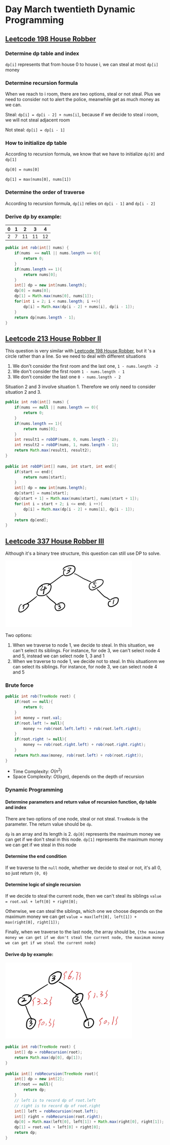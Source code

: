 # Day March twentieth Dynamic Programming

## [Leetcode 198 House Robber](https://leetcode.com/problems/house-robber/description/)

### Determine dp table and index

`dp[i]` represents that from house 0 to house i, we can steal at most `dp[i]` money

### Determine recursion formula

When we reach to i room, there are two options, steal or not steal. Plus we need to consider not to alert the police, meanwhile get as much money as we can.

Steal: `dp[i] = dp[i - 2] + nums[i]`, because if we decide to steal i room, we will not steal adjacent room

Not steal: `dp[i] = dp[i - 1]`

### How to initialize dp table

According to recursion formula, we know that we have to initialize `dp[0]` and `dp[1]`

`dp[0] = nums[0]`

`dp[1] = max(nums[0], nums[1])`

### Determine the order of traverse

According to recursion formula, `dp[i]` relies on `dp[i - 1]` and `dp[i - 2]`

### Derive dp by example:


| 0 | 1 | 2  | 3  | 4  |
| --- | --- | ---- | ---- | ---- |
| 2 | 7 | 11 | 11 | 12 |

```java
public int rob(int[] nums) {
    if(nums  == null || nums.length == 0){
        return 0;
    }
    if(nums.length == 1){
        return nums[0];
    }
    int[] dp = new int[nums.length];
    dp[0] = nums[0];
    dp[1] = Math.max(nums[0], nums[1]);
    for(int i = 2; i < nums.length; i ++){
        dp[i] = Math.max(dp[i - 2] + nums[i], dp[i - 1]);
    }
    return dp[nums.length - 1];
}
```

## [Leetcode 213 House Robber II](https://leetcode.com/problems/house-robber-ii/)

This question is very similar with [Leetcode 198 House Robber](https://leetcode.com/problems/house-robber/description/), but it 's a circle rather than a line. So we need to deal with different situations

1. We don't consider the first room and the last one, `1 - nums.length -2`
2. We don't consider the first room `1 - nums.length - 1`
3. We don't consider the last one `0 - nums.length - 2`

Situation 2 and 3 involve situation 1. Therefore we only need to consider situation 2 and 3.

```java
public int rob(int[] nums) {
    if(nums == null || nums.length == 0){
        return 0;
    }
    if(nums.length == 1){
        return nums[0];
    }
    int result1 = robDP(nums, 0, nums.length - 2);
    int result2 = robDP(nums, 1, nums.length - 1);
    return Math.max(result1, result2);
}

public int robDP(int[] nums, int start, int end){
    if(start == end){
        return nums[start];
    }
    int[] dp = new int[nums.length];
    dp[start] = nums[start];
    dp[start + 1] = Math.max(nums[start], nums[start + 1]);
    for(int i = start + 2; i <= end; i ++){
        dp[i] = Math.max(dp[i - 2] + nums[i], dp[i - 1]);
    }
    return dp[end];
}
```

## [Leetcode 337 House Robber III](https://leetcode.com/problems/house-robber-iii/)

Although it's a binary tree structure, this question can still use DP to solve.

<img src="../picture/March%20twentieth/tree1.jpg" width = "400" height = "210" alt="tree1" align=center/>

Two options:

1. When we traverse to node 1, we decide to steal. In this situation, we can't select its siblings. For instance, for ode 3, we can't select node 4 and 5, instead we can select node 1, 3 and 1
2. When we traverse to node 1, we decide not to steal. In this situationm we can select its siblings. For instance, for node 3, we can select node 4 and 5

### Brute force

```java
public int rob(TreeNode root) {
    if(root == null){
        return 0;
    }
    int money = root.val;
    if(root.left != null){
        money += rob(root.left.left) + rob(root.left.right);
    }
    if(root.right != null){
        money += rob(root.right.left) + rob(root.right.right);
    }
    return Math.max(money, rob(root.left) + rob(root.right));
}
```

* Time Complexity: $O(n^2)$
* Space Complexity: $O(logn)$, depends on the depth of recursion

### Dynamic Programming

#### Determine parameters and return value of recursion function, dp table and index

There are two options of one node, steal or not steal. `TreeNode` is the parameter. The return value should be `dp`.

`dp` is an array and its length is 2. `dp[0]` represents the maximum money we can get if we don't steal in this node. `dp[1]` represents the maximum money we can get if we steal in this node

#### Determine the end condition

If we traverse to the `null` node, whether we decide to steal or not, it's all 0, so just return `{0, 0}`

#### Determine logic of single recursion

If we decide to steal the current node, then we can't steal its siblings `value = root.val + left[0] + right[0];`

Otherwise, we can steal the siblings, which one we choose depends on the maximum money we can get `value = max(left[0], left[1]) + max(right[0], right[1]);`

Finally, when we traverse to the last node, the array should be, `{the maximum money we can get if we don't steal the current node, the maximum money we can get if we steal the current node}`

#### Derive dp by example:

<img src="../picture/March%20twentieth/tree2.jpg" width = "400" height = "239" alt="tree2" align=center/>

```java
public int rob(TreeNode root) {
    int[] dp = robRecursion(root);
    return Math.max(dp[0], dp[1]);
}

public int[] robRecursion(TreeNode root){
    int[] dp = new int[2];
    if(root == null){
        return dp;
    }
    // left is to record dp of root.left
    // right is to record dp of root.right
    int[] left = robRecursion(root.left);
    int[] right = robRecursion(root.right);
    dp[0] = Math.max(left[0], left[1]) + Math.max(right[0], right[1]);
    dp[1] = root.val + left[0] + right[0];
    return dp;
}
```
